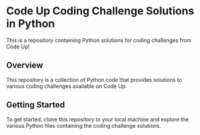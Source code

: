 # Code Up Coding Challenge Solutions in Python

This is a repository containing Python solutions for coding challenges from Code Up!

## Overview

This repository is a collection of Python code that provides solutions to various coding challenges available on Code Up. 

## Getting Started

To get started, clone this repository to your local machine and explore the various Python files containing the coding challenge solutions. 
